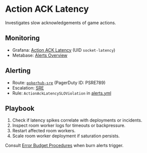 # Action ACK Latency

Investigates slow acknowledgements of game actions.

## Monitoring
- Grafana: [Action ACK Latency](https://grafana.pokerhub.example/d/socket-latency) (UID `socket-latency`)
- Metabase: [Alerts Overview](https://metabase.pokerhub.example/dashboard/alerts-overview)

## Alerting
- Route: [`pokerhub-sre`](../../metrics/alert-routes.md#pokerhub-sre) (PagerDuty ID: PSRE789)
- Escalation: [SRE](https://pokerhub.pagerduty.com/escalation_policies/PABC123)
- Rule: `ActionAckLatencySLOViolation` in [alerts.yml](../../infrastructure/observability/alerts.yml)

## Playbook
1. Check if latency spikes correlate with deployments or incidents.
2. Inspect room worker logs for timeouts or backpressure.
3. Restart affected room workers.
4. Scale room worker deployment if saturation persists.

Consult [Error Budget Procedures](../error-budget-procedures.md) when burn alerts trigger.
